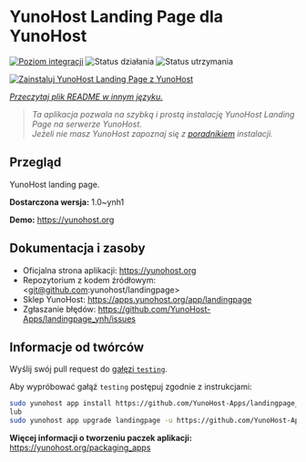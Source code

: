 <!--
To README zostało automatycznie wygenerowane przez <https://github.com/YunoHost/apps/tree/master/tools/readme_generator>
Nie powinno być ono edytowane ręcznie.
-->

# YunoHost Landing Page dla YunoHost

[![Poziom integracji](https://apps.yunohost.org/badge/integration/landingpage)](https://ci-apps.yunohost.org/ci/apps/landingpage/)
![Status działania](https://apps.yunohost.org/badge/state/landingpage)
![Status utrzymania](https://apps.yunohost.org/badge/maintained/landingpage)

[![Zainstaluj YunoHost Landing Page z YunoHost](https://install-app.yunohost.org/install-with-yunohost.svg)](https://install-app.yunohost.org/?app=landingpage)

*[Przeczytaj plik README w innym języku.](./ALL_README.md)*

> *Ta aplikacja pozwala na szybką i prostą instalację YunoHost Landing Page na serwerze YunoHost.*  
> *Jeżeli nie masz YunoHost zapoznaj się z [poradnikiem](https://yunohost.org/install) instalacji.*

## Przegląd

YunoHost landing page.

**Dostarczona wersja:** 1.0~ynh1

**Demo:** <https://yunohost.org>
## Dokumentacja i zasoby

- Oficjalna strona aplikacji: <https://yunohost.org>
- Repozytorium z kodem źródłowym: <git@github.com:yunohost/landingpage>
- Sklep YunoHost: <https://apps.yunohost.org/app/landingpage>
- Zgłaszanie błędów: <https://github.com/YunoHost-Apps/landingpage_ynh/issues>

## Informacje od twórców

Wyślij swój pull request do [gałęzi `testing`](https://github.com/YunoHost-Apps/landingpage_ynh/tree/testing).

Aby wypróbować gałąź `testing` postępuj zgodnie z instrukcjami:

```bash
sudo yunohost app install https://github.com/YunoHost-Apps/landingpage_ynh/tree/testing --debug
lub
sudo yunohost app upgrade landingpage -u https://github.com/YunoHost-Apps/landingpage_ynh/tree/testing --debug
```

**Więcej informacji o tworzeniu paczek aplikacji:** <https://yunohost.org/packaging_apps>
